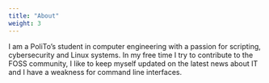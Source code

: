 ```yaml
---
title: "About"
weight: 3
---
```

I am a PoliTo’s student in computer engineering with a passion for scripting, cybersecurity and Linux systems. In my free time I try to contribute to the FOSS community, I like to keep myself updated on the latest news about IT and I have a weakness for command line interfaces.

